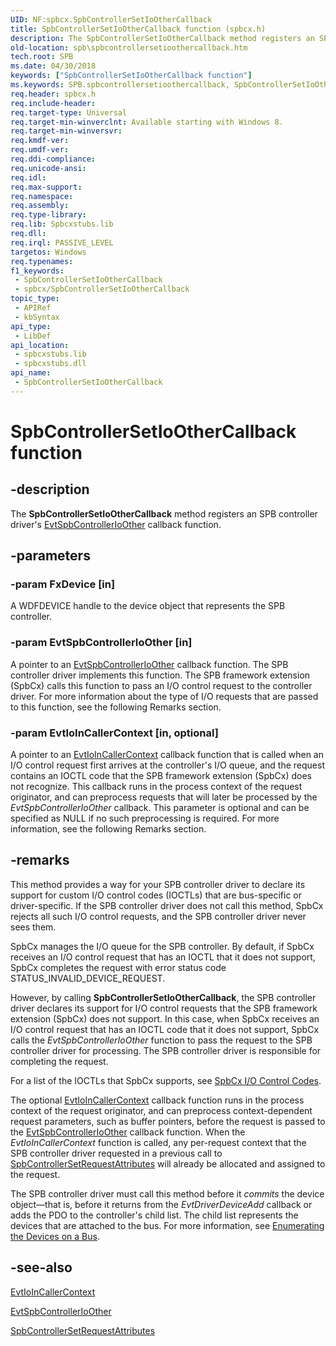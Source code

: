 ```yaml
---
UID: NF:spbcx.SpbControllerSetIoOtherCallback
title: SpbControllerSetIoOtherCallback function (spbcx.h)
description: The SpbControllerSetIoOtherCallback method registers an SPB controller driver's EvtSpbControllerIoOther callback function.
old-location: spb\spbcontrollersetioothercallback.htm
tech.root: SPB
ms.date: 04/30/2018
keywords: ["SpbControllerSetIoOtherCallback function"]
ms.keywords: SPB.spbcontrollersetioothercallback, SpbControllerSetIoOtherCallback, SpbControllerSetIoOtherCallback method [Buses], spbcx/SpbControllerSetIoOtherCallback
req.header: spbcx.h
req.include-header: 
req.target-type: Universal
req.target-min-winverclnt: Available starting with Windows 8.
req.target-min-winversvr: 
req.kmdf-ver: 
req.umdf-ver: 
req.ddi-compliance: 
req.unicode-ansi: 
req.idl: 
req.max-support: 
req.namespace: 
req.assembly: 
req.type-library: 
req.lib: Spbcxstubs.lib
req.dll: 
req.irql: PASSIVE_LEVEL
targetos: Windows
req.typenames: 
f1_keywords:
 - SpbControllerSetIoOtherCallback
 - spbcx/SpbControllerSetIoOtherCallback
topic_type:
 - APIRef
 - kbSyntax
api_type:
 - LibDef
api_location:
 - spbcxstubs.lib
 - spbcxstubs.dll
api_name:
 - SpbControllerSetIoOtherCallback
---
```


# SpbControllerSetIoOtherCallback function


## -description

The <b>SpbControllerSetIoOtherCallback</b> method registers an SPB controller driver's <a href="/windows-hardware/drivers/ddi/spbcx/nc-spbcx-evt_spb_controller_other">EvtSpbControllerIoOther</a> callback function.

## -parameters

### -param FxDevice [in]


A WDFDEVICE handle to the device object that represents the SPB controller.

### -param EvtSpbControllerIoOther [in]


A pointer to an <a href="/windows-hardware/drivers/ddi/spbcx/nc-spbcx-evt_spb_controller_other">EvtSpbControllerIoOther</a> callback function. The SPB controller driver implements this function. The SPB framework extension (SpbCx) calls this function to pass an I/O control request to the controller driver. For more information about the type of I/O requests that are passed to this function, see the following Remarks section.

### -param EvtIoInCallerContext [in, optional]


A pointer to an <a href="/windows-hardware/drivers/ddi/wdfdevice/nc-wdfdevice-evt_wdf_io_in_caller_context">EvtIoInCallerContext</a> callback function that is called when an I/O control request first arrives at the controller's I/O queue, and the request contains an IOCTL code that the SPB framework extension (SpbCx) does not recognize. This callback runs in the process context of the request originator, and can preprocess requests that will later be processed by the <i>EvtSpbControllerIoOther</i> callback. This parameter is optional and can be specified as NULL if no such preprocessing is required. For more information, see the following Remarks section.

## -remarks

This method provides a way for your SPB controller driver to declare its support for custom I/O control codes (IOCTLs) that are bus-specific or driver-specific. If the SPB controller driver does not call this method, SpbCx rejects all such I/O control requests, and the SPB controller driver never sees them.

SpbCx manages the I/O queue for the SPB controller. By default, if SpbCx receives an I/O control request that has an IOCTL that it does not support, SpbCx completes the request with error status code STATUS_INVALID_DEVICE_REQUEST.

However, by calling <b>SpbControllerSetIoOtherCallback</b>, the SPB controller driver declares its support for I/O control requests that the SPB framework extension (SpbCx) does not support. In this case, when SpbCx receives an I/O control request that has an IOCTL code that it does not support, SpbCx calls the <i>EvtSpbControllerIoOther</i> function to pass the request to the SPB controller driver for processing. The SPB controller driver is responsible for completing the request.

For a list of the IOCTLs that SpbCx supports, see <a href="/previous-versions/hh450915(v=vs.85)">SpbCx I/O Control Codes</a>.

The optional <a href="/windows-hardware/drivers/ddi/wdfdevice/nc-wdfdevice-evt_wdf_io_in_caller_context">EvtIoInCallerContext</a> callback function runs in the process context of the request originator, and can preprocess context-dependent request parameters, such as buffer pointers, before the request is passed to the <a href="/windows-hardware/drivers/ddi/spbcx/nc-spbcx-evt_spb_controller_other">EvtSpbControllerIoOther</a> callback function.  When the <i>EvtIoInCallerContext</i> function is called, any per-request context that the SPB controller driver requested in a previous call to <a href="/windows-hardware/drivers/ddi/spbcx/nf-spbcx-spbcontrollersetrequestattributes">SpbControllerSetRequestAttributes</a> will already be allocated and assigned to the request.

The SPB controller driver must call this method before it <i>commits</i> the device object—that is, before it returns from the <i>EvtDriverDeviceAdd</i> callback or adds the PDO to the controller's child list. The child list represents the devices that are attached to the bus. For more information, see <a href="/windows-hardware/drivers/wdf/enumerating-the-devices-on-a-bus">Enumerating the Devices on a Bus</a>.

## -see-also

<a href="/windows-hardware/drivers/ddi/wdfdevice/nc-wdfdevice-evt_wdf_io_in_caller_context">EvtIoInCallerContext</a>



<a href="/windows-hardware/drivers/ddi/spbcx/nc-spbcx-evt_spb_controller_other">EvtSpbControllerIoOther</a>



<a href="/windows-hardware/drivers/ddi/spbcx/nf-spbcx-spbcontrollersetrequestattributes">SpbControllerSetRequestAttributes</a>
